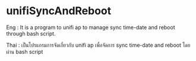 # unifiSyncAndReboot
Eng : 
It is a program to unifi ap to manage sync time-date and reboot through bash script.

Thai :
เป็นโปรแกรมการจัดเกี่ยวกับ unifi ap เพื่อจัดการ sync time-date and reboot โดยผ่าน bash script  
